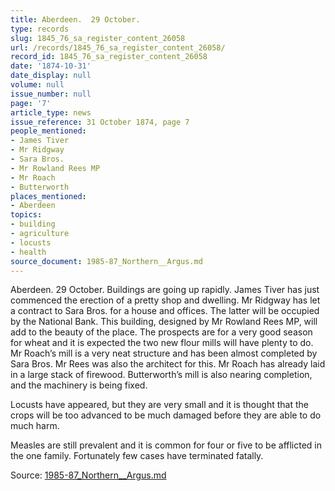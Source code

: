 ```yaml
---
title: Aberdeen.  29 October.
type: records
slug: 1845_76_sa_register_content_26058
url: /records/1845_76_sa_register_content_26058/
record_id: 1845_76_sa_register_content_26058
date: '1874-10-31'
date_display: null
volume: null
issue_number: null
page: '7'
article_type: news
issue_reference: 31 October 1874, page 7
people_mentioned:
- James Tiver
- Mr Ridgway
- Sara Bros.
- Mr Rowland Rees MP
- Mr Roach
- Butterworth
places_mentioned:
- Aberdeen
topics:
- building
- agriculture
- locusts
- health
source_document: 1985-87_Northern__Argus.md
---
```


Aberdeen.  29 October.  Buildings are going up rapidly.  James Tiver has just commenced the erection of a pretty shop and dwelling.  Mr Ridgway has let a contract to Sara Bros. for a house and offices.  The latter will be occupied by the National Bank.  This building, designed by Mr Rowland Rees MP, will add to the beauty of the place.  The prospects are for a very good season for wheat and it is expected the two new flour mills will have plenty to do.  Mr Roach’s mill is a very neat structure and has been almost completed by Sara Bros.  Mr Rees was also the architect for this.  Mr Roach has already laid in a large stack of firewood.  Butterworth’s mill is also nearing completion, and the machinery is being fixed.

Locusts have appeared, but they are very small and it is thought that the crops will be too advanced to be much damaged before they are able to do much harm.

Measles are still prevalent and it is common for four or five to be afflicted in the one family.  Fortunately few cases have terminated fatally.

Source: [1985-87_Northern__Argus.md](/downloads/markdown/1985-87_Northern__Argus.md)

